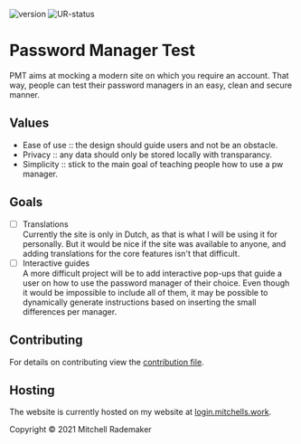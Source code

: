 ![version] ![UR-status]
# Password Manager Test

PMT aims at mocking a modern site on which you require an account. 
That way, people can test their password managers in an easy, clean and secure manner.

## Values
- Ease of use :: the design should guide users and not be an obstacle.
- Privacy :: any data should only be stored locally with transparancy.
- Simplicity :: stick to the main goal of teaching people how to use a pw manager. 

## Goals
- [ ] Translations  
Currently the site is only in Dutch, as that is what I will be using it for personally. But it would be nice if the site was available to anyone, and adding translations for the core features isn't that difficult.
- [ ] Interactive guides  
A more difficult project will be to add interactive pop-ups that guide a user on how to use the password manager of their choice. Even though it would be impossible to include all of them, it may be possible to dynamically generate instructions based on inserting the small differences per manager.

## Contributing
For details on contributing view the [contribution file](./CONTRIBUTING.md).

## Hosting
The website is currently hosted on my website at [login.mitchells.work][login-site].

Copyright © 2021 Mitchell Rademaker  

<!-- shields(.io) -->
[version]: https://img.shields.io/badge/version-v0.1.1--alpha-blue
[UR-status]: https://img.shields.io/uptimerobot/status/m788016880-1a45a6df05ee28cdbbf024cf

<!-- site links -->
[miworks-site]: https://mitchells.work
[login-site]: https://login.mitchells.work